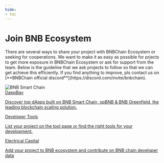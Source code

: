 ```yaml
---
hide:
- toc
---
```


<style>
   .md-source-file, .md-content__button.md-icon {
      display: none;
   }
</style>

<div class="section-head">
    <div class="left">
        <h1>Join BNB Ecosystem</h1>
        <p>There are several ways to share your project with BNBChain Ecosystem or seeking for cooperations. We want to make it as easy as possible for prjects to get more exposure in BNBChain Ecosystem or ask for support from the team. Below is the guideline that we ask projects to follow so that we can get achieve this efficiently. If you find anything to improve, pls contact us on [**BNBChain official discord**](https://discord.com/invite/bnbchain).</p>
    </div>
    <div class="image">
        <img src="img/bnb_smart_chain.png" alt="BNB Smart Chain" loading="lazy">
    </div>
</div>



<div class="section-body">
    <a href="./platforms/dappbay.md">
        <div>DappBay</div>
        <p>Discover top dApps built on BNB Smart Chain, opBNB & BNB Greenfield, the leading blockchain scaling solution.</p>
    </a>
    <a href="./platforms/dev-tool.md">
        <div>Developer Tools</div>
        <p>List your project on the tool page or find the right tools for your development.</p>
    </a>
    <a href="./platforms/electrical-capital.md">
        <div>Electrical Capital</div>
        <p>Add your project to BNB ecosystem and contribute on BNB chain developer data</p>
    </a>
</div>